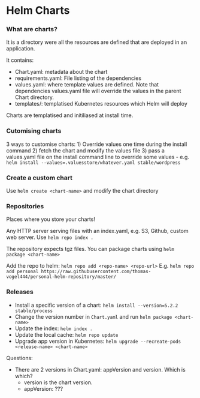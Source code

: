 # Helm Charts

### What are charts?

It is a directory were all the resources are defined that are deployed in an application.

It contains:
- Chart.yaml: metadata about the chart
- requirements.yaml: File listing of the dependencies
- values.yaml: where template values are defined. Note that dependencies values.yaml file will override the values in the parent Chart directory.
- templates/: templatised Kubernetes resources which Helm will deploy

Charts are templatised and initiliased at install time.

### Cutomising charts

3 ways to customise charts:
    1) Override values one time during the install command
    2) fetch the chart and modify the values file
    3) pass a values.yaml file on the install command line to override some values
        - e.g. `helm install --values=.valuesstore/whatever.yaml stable/wordpress`

### Create a custom chart

Use `helm create <chart-name>` and modify the chart directory

### Repositories

Places where you store your charts! 

Any HTTP server serving files with an index.yaml, e.g. S3, Github, custom web server. Use `helm repo index .`

The repository expects tgz files. You can package charts using `helm package <chart-name>`

Add the repo to helm: `helm repo add <repo-name> <repo-url>` 
E.g. `helm repo add personal https://raw.githubusercontent.com/thomas-vogel444/personal-helm-repository/master/`

### Releases

- Install a specific version of a chart: `helm install --version=5.2.2 stable/process`
- Change the version number in `Chart.yaml` and run `helm package <chart-name>`
- Update the index: `helm index .`
- Update the local cache: `helm repo update`
- Upgrade app version in Kubernetes: `helm upgrade --recreate-pods <release-name> <chart-name>`

Questions: 
- There are 2 versions in Chart.yaml: appVersion and version. Which is which?
    - version is the chart version.
    - appVersion: ???